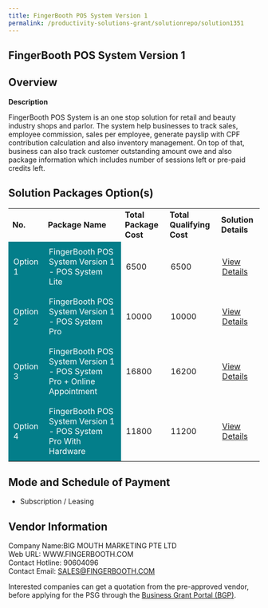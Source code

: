 ```yaml
---
title: FingerBooth POS System Version 1
permalink: /productivity-solutions-grant/solutionrepo/solution1351
---
```


## FingerBooth POS System Version 1

## Overview

**Description**

FingerBooth POS System is an one stop solution for retail and beauty industry shops and parlor. The system help businesses to track sales, employee commission, sales per employee, generate payslip with CPF contribution calculation and also inventory management. On top of that, business can also track customer outstanding amount owe and also package information which includes number of sessions left or pre-paid credits left.

## Solution Packages Option(s)

<table>
<tr>
<td><b>No.</b></td>
<td><b>Package Name</b></td>
<td><b>Total Package Cost</b></td>
<td><b>Total Qualifying Cost</b></td>
<td><b>Solution Details</b></td>
</tr>
<tr>
<td style='padding: 10px; background-color: #037E8A; color: #FFFFFF;'>Option 1</td>
<td style='padding: 10px; background-color: #037E8A; color: #FFFFFF;'>FingerBooth POS System Version 1 - POS System Lite</td>
<td style='padding: 10px;'>6500</td>
<td style='padding: 10px;'>6500</td>
<td style='padding: 10px;'><a href='https://www.gobusiness.gov.sg/images/psg/Desensitised_Big_Mouth_Marketing_20200473_Annex_3_Part_1.pdf' target='_blank'>View Details</a></td>
</tr>
<tr>
<td style='padding: 10px; background-color: #037E8A; color: #FFFFFF;'>Option 2</td>
<td style='padding: 10px; background-color: #037E8A; color: #FFFFFF;'>FingerBooth POS System Version 1 - POS System Pro</td>
<td style='padding: 10px;'>10000</td>
<td style='padding: 10px;'>10000</td>
<td style='padding: 10px;'><a href='https://www.gobusiness.gov.sg/images/psg/Desensitised_Big_Mouth_Marketing_20200473_Annex_3_Part_2.pdf' target='_blank'>View Details</a></td>
</tr>
<tr>
<td style='padding: 10px; background-color: #037E8A; color: #FFFFFF;'>Option 3</td>
<td style='padding: 10px; background-color: #037E8A; color: #FFFFFF;'>FingerBooth POS System Version 1 - POS System Pro + Online Appointment</td>
<td style='padding: 10px;'>16800</td>
<td style='padding: 10px;'>16200</td>
<td style='padding: 10px;'><a href='https://www.gobusiness.gov.sg/images/psg/Desensitised_Big_Mouth_Marketing_20200473_Annex_3_Part_3.pdf' target='_blank'>View Details</a></td>
</tr>
<tr>
<td style='padding: 10px; background-color: #037E8A; color: #FFFFFF;'>Option 4</td>
<td style='padding: 10px; background-color: #037E8A; color: #FFFFFF;'>FingerBooth POS System Version 1 - POS System Pro With Hardware</td>
<td style='padding: 10px;'>11800</td>
<td style='padding: 10px;'>11200</td>
<td style='padding: 10px;'><a href='https://www.gobusiness.gov.sg/images/psg/Desensitised_Big_Mouth_Marketing_20200473_Annex_3_Part_4.pdf' target='_blank'>View Details</a></td>
</tr>
</table>

## Mode and Schedule of Payment

 - Subscription / Leasing

## Vendor Information

 Company Name:BIG MOUTH MARKETING PTE LTD <br>Web URL: WWW.FINGERBOOTH.COM <br>Contact Hotline: 90604096 <br>Contact Email: SALES@FINGERBOOTH.COM <br>

Interested companies can get a quotation from the pre-approved vendor, before applying for the PSG through the <a href='https://www.businessgrants.gov.sg/' target='_blank' rel='noopener'>Business Grant Portal (BGP)</a>.

<script src="/jquery/resize-tables.js"></script>
